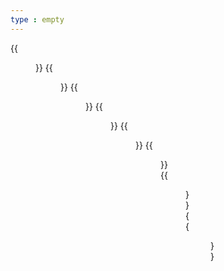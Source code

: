 ```yaml
---
type : empty
---
```


{{<figure src="/copertine/2020_01_copertina.png" link="/sgambetti/2020_01_sgambetto.pdf">}}
{{<figure src="/copertine/2019_12_copertina.png" link="/sgambetti/2019_12_sgambetto.pdf">}}
{{<figure src="/copertine/2019_02_copertina.png" link="/sgambetti/2019_02_sgambetto.pdf">}}
{{<figure src="/copertine/2018_09_copertina.png" link="/sgambetti/2018_09_sgambetto.pdf">}}
{{<figure src="/copertine/2017_12_copertina.png" link="/sgambetti/2017_12_sgambetto.pdf">}}
{{<figure src="/copertine/2015_09_copertina.png" link="/sgambetti/2015_09_sgambetto.pdf">}}
{{<figure src="/copertine/2014_11_copertina.png" link="/sgambetti/2014_11_sgambetto.pdf">}}
{{<figure src="/copertine/2009_03_copertina.png" link="/sgambetti/2009_03_sgambetto.pdf">}}
